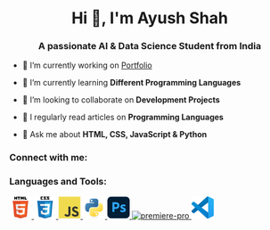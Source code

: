 <h1 align="center">Hi 👋, I'm Ayush Shah</h1>

<h3 align="center">A passionate AI & Data Science Student from India</h3>

- 🔭 I’m currently working on [Portfolio](https://github.com/ayushshahnsk)

- 🌱 I’m currently learning **Different Programming Languages**

- 👯 I’m looking to collaborate on **Development Projects**

- 📝 I regularly read articles on **Programming Languages**

- 💬 Ask me about **HTML, CSS, JavaScript & Python**

<h3 align="left">Connect with me:</h3>

<p align="left">
  
</p>

<h3 align="left">Languages and Tools:</h3>

<!-- Icons for various languages and tools -->
<p align="left">

  <!-- HTML5 -->
  <a href="https://www.w3.org/html" target="_blank" rel="noreferrer">
    <img src="https://raw.githubusercontent.com/devicons/devicon/master/icons/html5/html5-original-wordmark.svg" alt="html5" width="40" height="40"/>
  </a>

<!-- CSS3 -->
  <a href="https://www.w3.org/Style/CSS" target="_blank" rel="noreferrer">
    <img src="https://raw.githubusercontent.com/devicons/devicon/master/icons/css3/css3-original-wordmark.svg" alt="css3" width="40" height="40"/>
  </a>

<!-- JavaScript -->
  <a href="https://www.w3schools.com/js" target="_blank" rel="noreferrer">
    <img src="https://raw.githubusercontent.com/devicons/devicon/master/icons/javascript/javascript-original.svg" alt="javascript" width="40" height="40"/>
  </a>

<!-- Python -->
  <a href="https://www.python.org" target="_blank" rel="noreferrer">
    <img src="https://raw.githubusercontent.com/devicons/devicon/master/icons/python/python-original.svg" alt="python" width="40" height="40"/>
  </a>

<!-- Adobe Photoshop -->
  <a href="https://www.adobe.com/in/products/photoshop.html" target="_blank" rel="noreferrer">
    <img src="https://github.com/devicons/devicon/blob/master/icons/photoshop/photoshop-original.svg" alt="photoshop" width="40" height="40"/>
  </a>

<!-- Adobe Premiere Pro -->
  <a href="https://www.adobe.com/in/products/premiere.html" target="_blank" rel="noreferrer">
    <img src="https://upload.wikimedia.org/wikipedia/commons/thumb/4/40/Adobe_Premiere_Pro_CC_icon.svg/1200px-Adobe_Premiere_Pro_CC_icon.svg.png" alt="premiere-pro" width="40" height="40"/>
  </a>

<!-- Visual Studio Code -->
  <a href="https://code.visualstudio.com/docs" target="_blank" rel="noreferrer">
    <img src="https://github.com/devicons/devicon/blob/master/icons/vscode/vscode-original.svg" alt="vs-code" width="40" height="40"/>
  </a>
